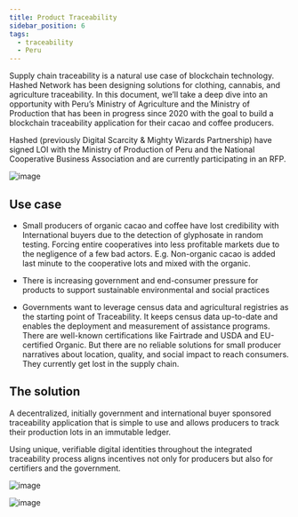 ```yaml
---
title: Product Traceability
sidebar_position: 6
tags:
  - traceability
  - Peru
---
```


<head>
  <title>Hashed Network - Cacao Traceability in Peru</title>
  <meta charSet="utf-8" />
  <meta property="og:image" content="https://user-images.githubusercontent.com/7217054/204923232-0eb1c975-9011-4657-ae4a-d58116693476.png" />
  <meta property="og:description" content="Traceability allows producers to document their production and improve price competitiveness with international wholesale buyers" />
  <meta property="og:title" content="Hashed Network - Cacao Traceability in Peru" />
  <meta property="og:url" content="https://docs.hashed.network/docs/traceability" />
</head>


Supply chain traceability is a natural use case of blockchain technology. Hashed Network has been designing solutions for clothing, cannabis, and agriculture traceability. In this document, we’ll take a deep dive into an opportunity with Peru’s Ministry of Agriculture and the Ministry of Production that has been in progress since 2020 with the goal to build a blockchain traceability application for their cacao and coffee producers. 

Hashed (previously Digital Scarcity & Mighty Wizards Partnership) have signed LOI with the Ministry of Production of Peru and the National Cooperative Business Association and are currently participating in an RFP.

![image](https://user-images.githubusercontent.com/7217054/204923232-0eb1c975-9011-4657-ae4a-d58116693476.png)

## Use case

- Small producers of organic cacao and coffee have lost credibility with International buyers due to the detection of glyphosate in random testing. Forcing entire cooperatives into less profitable markets due to the negligence of a few bad actors. E.g. Non-organic cacao is added last minute to the cooperative lots and mixed with the organic.

- There is increasing government and end-consumer pressure for products to support sustainable environmental and social practices

- Governments want to leverage census data and agricultural registries as the starting point of Traceability. It keeps census data up-to-date and enables the deployment and measurement of assistance programs.
There are well-known certifications like Fairtrade and USDA and EU-certified Organic. But there are no reliable solutions for small producer narratives about location, quality, and social impact to reach consumers. They currently get lost in the supply chain. 

## The solution

A decentralized, initially government and international buyer sponsored traceability application that is simple to use and allows producers to track their production lots in an immutable ledger.

Using unique, verifiable digital identities throughout the integrated traceability process aligns incentives not only for producers but also for certifiers and the government.



![image](https://user-images.githubusercontent.com/7217054/204927819-bee0b426-6bc4-40f4-9154-23ceb6285b7c.png)

![image](https://user-images.githubusercontent.com/7217054/204929568-853bd7f3-7246-4180-b8a5-da72b14b68cd.png)



